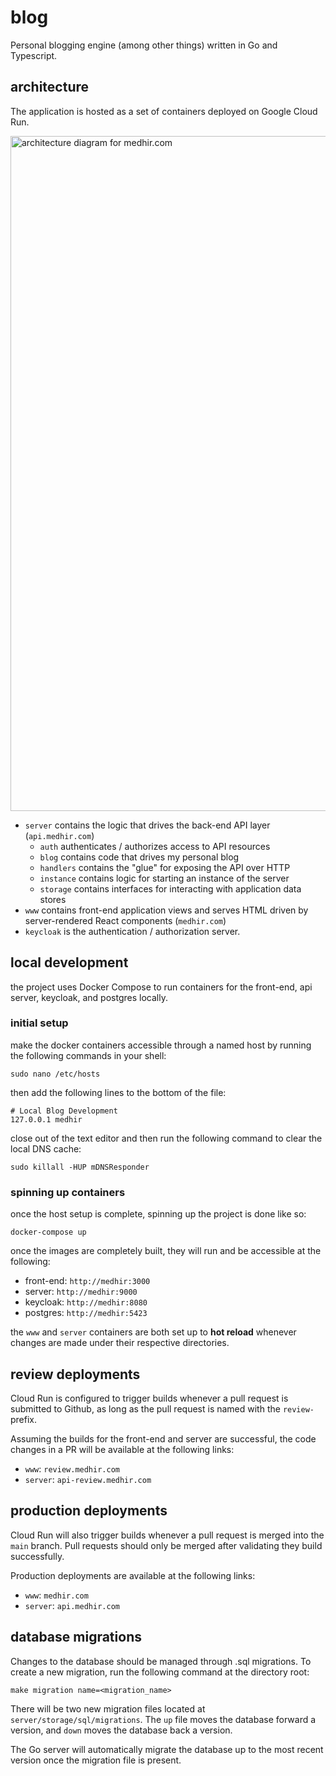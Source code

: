 # blog 

Personal blogging engine (among other things) written in Go and Typescript.

## architecture

The application is hosted as a set of containers deployed on Google Cloud Run.

<img width="1080" alt="architecture diagram for medhir.com" src="https://github.com/medhir/blog/assets/5160860/7a59bce0-93ce-4998-bba6-32a28481cb95">


- `server` contains the logic that drives the back-end API layer (`api.medhir.com`)
    - `auth` authenticates / authorizes access to API resources
    - `blog` contains code that drives my personal blog
    - `handlers` contains the "glue" for exposing the API over HTTP
    - `instance` contains logic for starting an instance of the server
    - `storage` contains interfaces for interacting with application data stores
- `www` contains front-end application views and serves HTML driven by server-rendered React components (`medhir.com`)
- `keycloak` is the authentication / authorization server.

## local development 
the project uses Docker Compose to run containers for the front-end, api server, keycloak, and postgres locally.  

### initial setup
make the docker containers accessible through a named host by running the following commands in your shell: 

```shell
sudo nano /etc/hosts
```
then add the following lines to the bottom of the file: 

```shell
# Local Blog Development
127.0.0.1 medhir
```

close out of the text editor and then run the following command to clear the local DNS cache: 
```shell
sudo killall -HUP mDNSResponder
```

### spinning up containers
once the host setup is complete, spinning up the project is done like so: 
```shell
docker-compose up 
```
once the images are completely built, they will run and be accessible at the following: 

- front-end: `http://medhir:3000`
- server: `http://medhir:9000`
- keycloak: `http://medhir:8080`
- postgres: `http://medhir:5423`

the `www` and `server` containers are both set up to **hot reload** whenever changes are made under their respective directories.

## review deployments
Cloud Run is configured to trigger builds whenever a pull request is submitted to Github, as long as the pull request is named with the `review-`
prefix. 

Assuming the builds for the front-end and server are successful, the code changes in a PR will be available at the following links:

- `www`: `review.medhir.com` 
- `server`: `api-review.medhir.com`

## production deployments 
Cloud Run will also trigger builds whenever a pull request is merged into the `main` branch. Pull requests should only be merged after validating they build successfully. 

Production deployments are available at the following links:

- `www`: `medhir.com`
- `server`: `api.medhir.com`

## database migrations
Changes to the database should be managed through .sql migrations. To create a new migration, run the following command at the 
directory root:
 
```shell script
make migration name=<migration_name>
```

There will be two new migration files located at `server/storage/sql/migrations`. The `up` file moves the database forward a version,
and `down` moves the database back a version.

The Go server will automatically migrate the database up to the most recent version once the migration file is present. 
